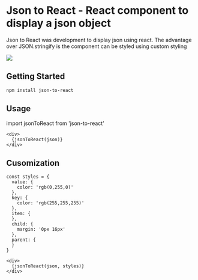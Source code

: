 # Json to React - React component to display a json object

Json to React was development to display json using react. The advantage over JSON.stringify is the component can be styled using custom styling

![](https://s3-us-west-2.amazonaws.com/union25-public/json-to-react.png)

## Getting Started

````
npm install json-to-react
````

## Usage

import jsonToReact from 'json-to-react'

````
<div>
  {jsonToReact(json)}
</div>
````

## Cusomization

````
const styles = {
  value: {
    color: 'rgb(0,255,0)'
  },
  key: {
    color: 'rgb(255,255,255)'
  },
  item: {
  },
  child: {
    margin: '0px 16px'
  },
  parent: {
  }
}

<div>
  {jsonToReact(json, styles)}
</div>
````
